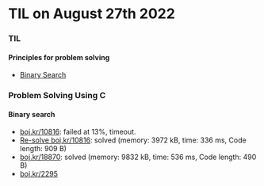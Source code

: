# **TIL on August 27th 2022**
### TIL
#### Principles for problem solving
- [Binary Search](../../../Computer%20science/Algorithm/binary-search-08-26-2022.md)

### Problem Solving Using C
#### Binary search
- [boj.kr/10816](../../../Problem%20Solving/boj/Binary%20search/10816-08-26-2022.cpp): failed at 13%, timeout.
- [Re-solve boj.kr/10816](../../../Problem%20Solving/boj/Binary%20search/10816-re-08-27-2022.cpp): solved (memory: 3972 kB, time: 336 ms, Code length: 909 B)
- [boj.kr/18870](../../../Problem%20Solving/boj/Binary%20search/18870-08-27-2022.cpp): solved (memory: 9832 kB, time: 536 ms, Code length: 490 B)
- [boj.kr/2295](../../../Problem%20Solving/boj/Binary%20search/2295-08-27-2022.cpp)